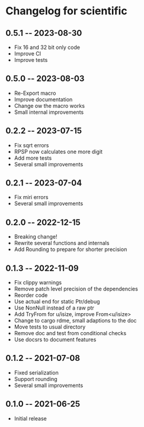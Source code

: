 # Changelog for scientific

## 0.5.1 -- 2023-08-30

* Fix 16 and 32 bit only code
* Improve CI
* Improve tests

## 0.5.0 -- 2023-08-03

* Re-Export macro
* Improve documentation
* Change ow the macro works
* Small internal improvements

## 0.2.2 -- 2023-07-15

* Fix sqrt errors
* RPSP now calculates one more digit
* Add more tests
* Several small improvements

## 0.2.1 -- 2023-07-04

* Fix miri errors
* Several small improvements

## 0.2.0 -- 2022-12-15

* Breaking change!
* Rewrite several functions and internals
* Add Rounding to prepare for shorter precision

## 0.1.3 -- 2022-11-09

* Fix clippy warnings
* Remove patch level precision of the dependencies
* Reorder code
* Use actual end for static Ptr/debug
* Use NonNull instead of a raw ptr
* Add TryFrom for u/isize, improve From<u/isize>
* Change to cargo rdme, small adaptions to the doc
* Move tests to usual directory
* Remove doc and test from conditional checks
* Use docsrs to document features

## 0.1.2 -- 2021-07-08

* Fixed serialization
* Support rounding
* Several small improvements

## 0.1.0 -- 2021-06-25

* Initial release
